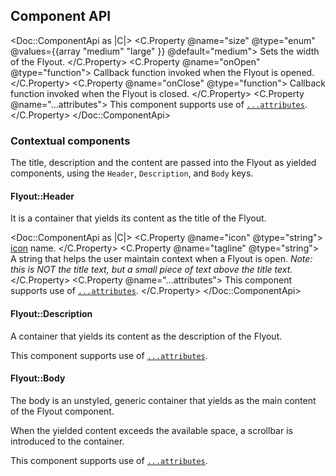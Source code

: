 ## Component API

<Doc::ComponentApi as |C|>
  <C.Property @name="size" @type="enum" @values={{array "medium" "large" }} @default="medium">
    Sets the width of the Flyout.
  </C.Property>
  <C.Property @name="onOpen" @type="function">
    Callback function invoked when the Flyout is opened.
  </C.Property>
  <C.Property @name="onClose" @type="function">
    Callback function invoked when the Flyout is closed.
  </C.Property>
  <C.Property @name="...attributes">
    This component supports use of [`...attributes`](https://guides.emberjs.com/release/in-depth-topics/patterns-for-components/#toc_attribute-ordering).
  </C.Property>
</Doc::ComponentApi>

### Contextual components

The title, description and the content are passed into the Flyout as yielded components, using the `Header`, `Description`, and `Body` keys.

#### Flyout::Header

It is a container that yields its content as the title of the Flyout.

<Doc::ComponentApi as |C|>
  <C.Property @name="icon" @type="string">
    [icon](/icons/library) name.
  </C.Property>
  <C.Property @name="tagline" @type="string">
    A string that helps the user maintain context when a Flyout is open. _Note: this is NOT the title text, but a small piece of text above the title text._
  </C.Property>
  <C.Property @name="...attributes">
    This component supports use of [`...attributes`](https://guides.emberjs.com/release/in-depth-topics/patterns-for-components/#toc_attribute-ordering).
  </C.Property>
</Doc::ComponentApi>

#### Flyout::Description

A container that yields its content as the description of the Flyout.

This component supports use of [`...attributes`](https://guides.emberjs.com/release/in-depth-topics/patterns-for-components/#toc_attribute-ordering).

#### Flyout::Body

The body is an unstyled, generic container that yields as the main content of the Flyout component.

When the yielded content exceeds the available space, a scrollbar is introduced to the container.

This component supports use of [`...attributes`](https://guides.emberjs.com/release/in-depth-topics/patterns-for-components/#toc_attribute-ordering).
